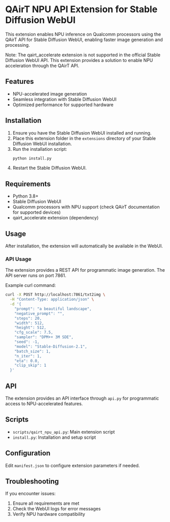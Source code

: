 # QAirT NPU API Extension for Stable Diffusion WebUI

This extension enables NPU inference on Qualcomm processors using the QAirT API for Stable Diffusion WebUI, enabling faster image generation and processing.

Note: The qairt_accelerate extension is not supported in the official Stable Diffusion WebUI API. This extension provides a solution to enable NPU acceleration through the QAirT API.

## Features

- NPU-accelerated image generation
- Seamless integration with Stable Diffusion WebUI
- Optimized performance for supported hardware

## Installation

1. Ensure you have the Stable Diffusion WebUI installed and running.
2. Place this extension folder in the `extensions` directory of your Stable Diffusion WebUI installation.
3. Run the installation script:
   ```bash
   python install.py
   ```
4. Restart the Stable Diffusion WebUI.

## Requirements

- Python 3.8+
- Stable Diffusion WebUI
- Qualcomm processors with NPU support (check QAirT documentation for supported devices)
- qairt_accelerate extension (dependency)

## Usage

After installation, the extension will automatically be available in the WebUI.

### API Usage

The extension provides a REST API for programmatic image generation. The API server runs on port 7861.

Example curl command:

```bash
curl -X POST http://localhost:7861/txt2img \
  -H "Content-Type: application/json" \
  -d '{
    "prompt": "a beautiful landscape",
    "negative_prompt": "",
    "steps": 20,
    "width": 512,
    "height": 512,
    "cfg_scale": 7.5,
    "sampler": "DPM++ 3M SDE",
    "seed": -1,
    "model": "Stable-Diffusion-2.1",
    "batch_size": 1,
    "n_iter": 1,
    "eta": 0.0,
    "clip_skip": 1
  }'
```

## API

The extension provides an API interface through `api.py` for programmatic access to NPU-accelerated features.

## Scripts

- `scripts/qairt_npu_api.py`: Main extension script
- `install.py`: Installation and setup script

## Configuration

Edit `manifest.json` to configure extension parameters if needed.

## Troubleshooting

If you encounter issues:

1. Ensure all requirements are met
2. Check the WebUI logs for error messages
3. Verify NPU hardware compatibility
